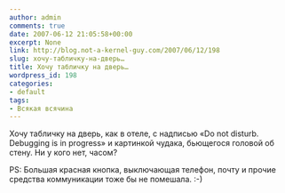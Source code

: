 ```yaml
---
author: admin
comments: true
date: 2007-06-12 21:05:58+00:00
excerpt: None
link: http://blog.not-a-kernel-guy.com/2007/06/12/198
slug: хочу-табличку-на-дверь…
title: Хочу табличку на дверь…
wordpress_id: 198
categories:
- default
tags:
- Всякая всячина
---
```


Хочу табличку на дверь, как в отеле, с надписью «Do not disturb. Debugging is in progress» и картинкой чудака, бьющегося головой об стену.  Ни у кого нет, часом?

PS: Большая красная кнопка, выключающая телефон, почту и прочие средства коммуникации тоже бы не помешала. :-)

